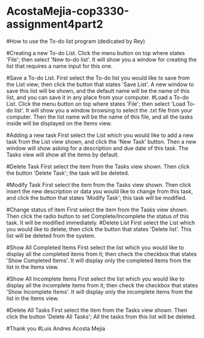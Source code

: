# AcostaMejia-cop3330-assignment4part2

#How to use the To-do list program (dedicated by Rey)

#Creating a new To-do List.
Click the menu button on top where states 'File'; then select 'New to-do list'.
It will show you a window for creating the list that requires a name input for this one.

#Save a To-do List.
First select the To-do list you would like to save from the List view; then click the button that states 'Save List'. A new window to save this list will be shown, and the default name will be the name of  this list, and you can save it in any place from your computer.
#Load a To-do List.
Click the menu button on top where states 'File'; then select 'Load To-do list'.
It will show you a window browsing to select the .txt file from your computer. Then the list name will be the name of this file, and all the tasks inside will be displayed on the Items view.


#Adding a new task
First select the List which you would like to add a new task from the List view shown, and click the 'New Task' button. Then a new window will show asking for a description and due date of this task. The Tasks view will show all the items by default.

#Delete Task
First select the item from the Tasks view shown. Then click the button 'Delete Task'; the task will be deleted.

#Modify Task
First select the item from the Tasks view shown. Then click insert the new description or data you would like to change from this task, and click the button that states 'Modify Task'; this task will be modified.

#Change status of item
First select the item from the Tasks view shown. Then click the radio button to set Complete/Incomplete the status of this task. It will be modified immediately.
#Delete List
First select the List which you would like to delete; then click the button that states 'Delete list'. This list will be deleted from the system.

#Show All Completed Items
First select the list which you would like to display all the completed items from it; then check the checkbox that states 'Show Completed Items'. It will display only the completed items from the list in the Items view.

#Show All Incomplete Items
First select the list which you would like to display all the incomplete items from it; then check the checkbox that states 'Show Incomplete Items'. It will display only the incomplete items from the list in the Items view.

#Delete All Tasks
First select the item from the Tasks view shown. Then click the button 'Delete All Tasks'; All the tasks from this list will be deleted.

#Thank you
#Luis Andres Acosta Mejia


